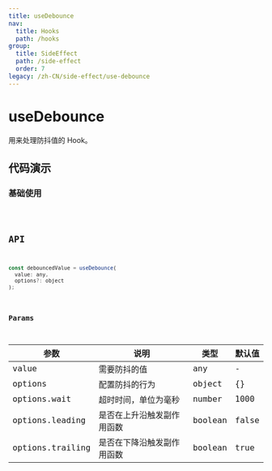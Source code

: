 ```yaml
---
title: useDebounce
nav:
  title: Hooks
  path: /hooks
group:
  title: SideEffect
  path: /side-effect
  order: 7
legacy: /zh-CN/side-effect/use-debounce
---
```


# useDebounce

用来处理防抖值的 Hook。

## 代码演示

### 基础使用

<code src="./demo/demo1.tsx" />

## API

```javascript
const debouncedValue = useDebounce(
  value: any,
  options?: object
);
```

### Params

| 参数  | 说明                     | 类型   | 默认值 |
|-------|--------------------------|--------|--------|
| value | 需要防抖的值         | any    | -      |
| options  | 配置防抖的行为                                                    | object                  | {}    |
| options.wait | 超时时间，单位为毫秒 | number | 1000 |
| options.leading | 是否在上升沿触发副作用函数 | boolean | false |
| options.trailing | 是否在下降沿触发副作用函数 | boolean | true |
